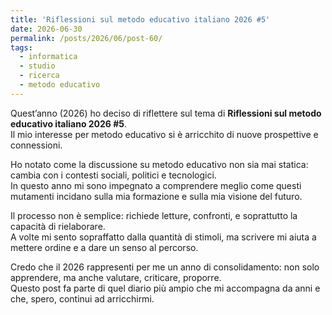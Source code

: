 ```yaml
---
title: 'Riflessioni sul metodo educativo italiano 2026 #5'
date: 2026-06-30
permalink: /posts/2026/06/post-60/
tags:
  - informatica
  - studio
  - ricerca
  - metodo educativo
---
```


Quest’anno (2026) ho deciso di riflettere sul tema di **Riflessioni sul metodo educativo italiano 2026 #5**.  
Il mio interesse per metodo educativo si è arricchito di nuove prospettive e connessioni.  

Ho notato come la discussione su metodo educativo non sia mai statica: cambia con i contesti sociali, politici e tecnologici.  
In questo anno mi sono impegnato a comprendere meglio come questi mutamenti incidano sulla mia formazione e sulla mia visione del futuro.  

Il processo non è semplice: richiede letture, confronti, e soprattutto la capacità di rielaborare.  
A volte mi sento sopraffatto dalla quantità di stimoli, ma scrivere mi aiuta a mettere ordine e a dare un senso al percorso.  

Credo che il 2026 rappresenti per me un anno di consolidamento: non solo apprendere, ma anche valutare, criticare, proporre.  
Questo post fa parte di quel diario più ampio che mi accompagna da anni e che, spero, continui ad arricchirmi.  

